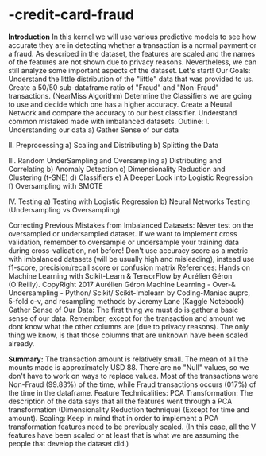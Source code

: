# -credit-card-fraud

**Introduction**
In this kernel we will use various predictive models to see how accurate they are in detecting whether a transaction is a normal payment or a fraud. As described in the dataset, the features are scaled and the names of the features are not shown due to privacy reasons. Nevertheless, we can still analyze some important aspects of the dataset. Let's start!
Our Goals:
Understand the little distribution of the "little" data that was provided to us.
Create a 50/50 sub-dataframe ratio of "Fraud" and "Non-Fraud" transactions. (NearMiss Algorithm)
Determine the Classifiers we are going to use and decide which one has a higher accuracy.
Create a Neural Network and compare the accuracy to our best classifier.
Understand common mistaked made with imbalanced datasets.
Outline:
I. Understanding our data
a) Gather Sense of our data

II. Preprocessing
a) Scaling and Distributing
b) Splitting the Data


III. Random UnderSampling and Oversampling
a) Distributing and Correlating
b) Anomaly Detection
c) Dimensionality Reduction and Clustering (t-SNE)
d) Classifiers
e) A Deeper Look into Logistic Regression
f) Oversampling with SMOTE


IV. Testing
a) Testing with Logistic Regression
b) Neural Networks Testing (Undersampling vs Oversampling)

Correcting Previous Mistakes from Imbalanced Datasets:
Never test on the oversampled or undersampled dataset.
If we want to implement cross validation, remember to oversample or undersample your training data during cross-validation, not before!
Don't use accuracy score as a metric with imbalanced datasets (will be usually high and misleading), instead use f1-score, precision/recall score or confusion matrix
References:
Hands on Machine Learning with Scikit-Learn & TensorFlow by Aurélien Géron (O'Reilly). CopyRight 2017 Aurélien Géron
Machine Learning - Over-& Undersampling - Python/ Scikit/ Scikit-Imblearn by Coding-Maniac
auprc, 5-fold c-v, and resampling methods by Jeremy Lane (Kaggle Notebook)
Gather Sense of Our Data:
The first thing we must do is gather a basic sense of our data. Remember, except for the transaction and amount we dont know what the other columns are (due to privacy reasons). The only thing we know, is that those columns that are unknown have been scaled already.

**Summary:**
The transaction amount is relatively small. The mean of all the mounts made is approximately USD 88.
There are no "Null" values, so we don't have to work on ways to replace values.
Most of the transactions were Non-Fraud (99.83%) of the time, while Fraud transactions occurs (017%) of the time in the dataframe.
Feature Technicalities:
PCA Transformation: The description of the data says that all the features went through a PCA transformation (Dimensionality Reduction technique) (Except for time and amount).
Scaling: Keep in mind that in order to implement a PCA transformation features need to be previously scaled. (In this case, all the V features have been scaled or at least that is what we are assuming the people that develop the dataset did.)
